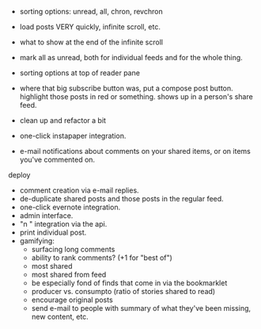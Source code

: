 - sorting options: unread, all, chron, revchron
- load posts VERY quickly, infinite scroll, etc.
- what to show at the end of the infinite scroll
- mark all as unread, both for individual feeds and for the whole thing.
- sorting options at top of reader pane
- where that big subscribe button was, put a compose post button. highlight those posts in red or something. shows up in a person's share feed.
- clean up and refactor a bit

- one-click instapaper integration.
- e-mail notifications about comments on your shared items, or on items you've commented on.

deploy

- comment creation via e-mail replies.
- de-duplicate shared posts and those posts in the regular feed.
- one-click evernote integration.
- admin interface.
- "n <note>" integration via the api.
- print individual post.
- gamifying:
	- surfacing long comments
	- ability to rank comments? (+1 for "best of")
	- most shared
	- most shared from feed
	- be especially fond of finds that come in via the bookmarklet
	- producer vs. consumpto (ratio of stories shared to read)
	- encourage original posts
	- send e-mail to people with summary of what they've been missing, new content, etc.